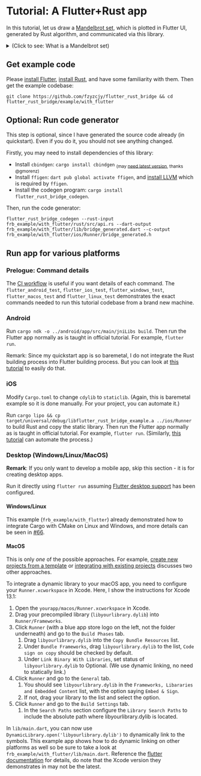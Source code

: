 # Tutorial: A Flutter+Rust app

In this tutorial, let us draw a [Mandelbrot set](https://en.wikipedia.org/wiki/Mandelbrot_set), which is plotted in Flutter UI, generated by Rust algorithm, and communicated via this library.

<details>
<summary>(Click to see: What is a Mandelbrot set)</summary>

The Mandelbrot set is the set of complex numbers `c` for which the function `f_c(z)=z^{2}+c` does not diverge to infinity when iterated from `z=0`. Images of the Mandelbrot set exhibit an elaborate and infinitely complicated boundary that reveals progressively ever-finer recursive detail at increasing magnifications.

<p align="center">
<img src="https://upload.wikimedia.org/wikipedia/commons/thumb/a/a4/Mandelbrot_sequence_new.gif/220px-Mandelbrot_sequence_new.gif">
</p>

Image credit: Wikipedia

</details>

## Get example code

Please [install Flutter](https://flutter.dev/docs/get-started/install), [install Rust](https://www.rust-lang.org/learn/get-started), and have some familiarity with them. Then get the example codebase:

```shell
git clone https://github.com/fzyzcjy/flutter_rust_bridge && cd flutter_rust_bridge/example/with_flutter
```

## Optional: Run code generator

This step is optional, since I have generated the source code already (in quickstart). Even if you do it, you should not see anything changed.

Firstly, you may need to install dependencies of this library:

* Install `cbindgen`: `cargo install cbindgen` <sub>(may [need latest version](https://github.com/fzyzcjy/flutter_rust_bridge/issues/53#issuecomment-939588321), thanks @gmorenz)</sub>
* Install `ffigen`:  `dart pub global activate ffigen`, and [install LLVM](https://pub.dev/packages/ffigen#installing-llvm) which is required by `ffigen`.
* Install the codegen program: `cargo install flutter_rust_bridge_codegen`.

Then, run the code generator:

```shell
flutter_rust_bridge_codegen --rust-input frb_example/with_flutter/rust/src/api.rs --dart-output frb_example/with_flutter/lib/bridge_generated.dart --c-output frb_example/with_flutter/ios/Runner/bridge_generated.h
```

## Run app for various platforms

### Prelogue: Command details

The [CI workflow](https://github.com/fzyzcjy/flutter_rust_bridge/blob/master/.github/workflows/ci.yaml) is useful if you want details of each command. The `flutter_android_test`, `flutter_ios_test`, `flutter_windows_test`, `flutter_macos_test` and `flutter_linux_test` demonstrates the exact commands needed to run this tutorial codebase from a brand new machine.

### Android

Run `cargo ndk -o ../android/app/src/main/jniLibs build`. Then run the Flutter app normally as is taught in official tutorial. For example, `flutter run`.

Remark: Since my quickstart app is so baremetal, I do not integrate the Rust building process into Flutter building process. But you can look at [this tutorial](https://stackoverflow.com/q/69515032/4619958) to easily do that.

### iOS

Modify `Cargo.toml` to change `cdylib` to `staticlib`. (Again, this is baremetal example so it is done manually. For your project, you can automate it.)

Run `cargo lipo && cp target/universal/debug/libflutter_rust_bridge_example.a ../ios/Runner` to build Rust and copy the static library. Then run the Flutter app normally as is taught in official tutorial. For example, `flutter run`. (Similarly, [this tutorial](https://stackoverflow.com/q/69515032/4619958) can automate the process.)

### Desktop (Windows/Linux/MacOS)

**Remark**: If you only want to develop a mobile app, skip this section - it is for creating desktop apps.

Run it directly using `flutter run` assuming [Flutter desktop support](https://flutter.dev/desktop#set-up) has been configured. 

#### Windows/Linux
This example (`frb_example/with_flutter`) already demonstrated how to integrate Cargo with CMake on Linux and Windows, and more details can be seen in [#66](https://github.com/fzyzcjy/flutter_rust_bridge/issues/66).

#### MacOS

This is only *one* of the possible approaches. For example, [create new projects from a template](template.md) or [integrating with existing projects](integrate.md) discusses two other approaches.

To integrate a dynamic library to your macOS app, you need to configure your `Runner.xcworkspace` in Xcode. Here, I show the instructions for Xcode 13.1:
1. Open the `yourapp/macos/Runner.xcworkspace` in Xcode.
2. Drag your precompiled library (`libyourlibrary.dylib`) into `Runner/Frameworks`.
3. Click `Runner` (with a blue app store logo on the left, not the folder underneath) and go to the `Build Phases` tab.
    1. Drag `libyourlibrary.dylib` into the `Copy Bundle Resources` list.
    2. Under `Bundle Frameworks`, drag `libyourlibrary.dylib`  to the list, `Code sign on copy` should be checked by default.
    3. Under `Link Binary With Libraries`, set status of `libyourlibrary.dylib` to Optional. (We use dynamic linking, no need to statically link.)
4. Click `Runner` and go to the `General` tab.
    1. You should see `libyourlibrary.dylib` in the `Frameworks, Libararies and Embedded Content` list, with the option saying `Embed & Sign`.
    2. If not, drag your library to the list and select the option.
5. Click `Runner` and go to the `Build Settings` tab.
    1. In the `Search Paths` section configure the `Library Search Paths` to include the absolute path where libyourlibrary.dylib is located.

In `lib/main.dart`, you can now use `DynamicLibrary.open('libyourlibrary.dylib')` to dynamically link to the symbols. This example app shows how to do dynamic linking on other platforms as well so be sure to take a look at `frb_example/with_flutter/lib/main.dart`.
Reference the [flutter documentation](https://docs.flutter.dev/development/platform-integration/c-interop#compiled-dynamic-library-macos) for details, do note that the Xcode version they demonstrates in may not be the latest.